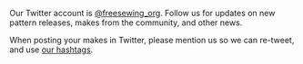 ---
---

Our Twitter account is [@freesewing_org](https://twitter.com/freesewing_org). Follow us for updates on new pattern releases, makes from the community, and other news.

When posting your makes in Twitter, please mention us so we can re-tweet, and use [our hashtags](/community/hashtags/).


